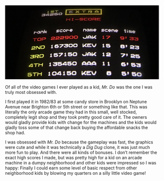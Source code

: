 <!-----
title: Me and Mr. Do
description: A brief memory of an arcade game from 1982
date: '2016-10-22T02:59:07.815Z'
slug: 232ddfaf3d5
----->

![](../img/1__83h46grWFGpAO85nFVOTBA.jpeg)

Of all of the video games I ever played as a kid, _Mr. Do_ was the one I was truly most obsessed with.

I first played it in 1982/83 at some candy store in Brooklyn on Neptune Avenue near Brighton 6th or 5th street or something like that. This was literally the only arcade game they had in this small, well stocked, completely legit shop and they took pretty good care of it. The owners would gladly provide kids with change for the machines and the kids would gladly toss some of that change back buying the affordable snacks the shop had.

I was obsessed with _Mr. Do_ because the gameplay was fast, the graphics were cute and while it was technically a _Dig Dug_ clone, it was just much more fun to play. And there were all kinds of bonuses. I don’t remember the exact high scores I made, but was pretty high for a kid on an arcade machine in a dumpy neighborhood and other kids were impressed so I was happy: Finally I could earn some level of basic respect from other neighborhood kids by blowing my quarters on a silly little video game!